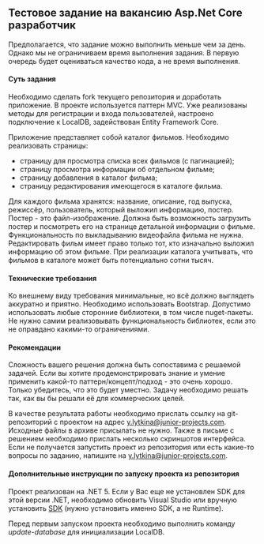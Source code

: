 ## Тестовое задание на вакансию Asp.Net Core разработчик

Предполагается, что задание можно выполнить меньше чем за день. Однако мы не ограничиваем время выполнения задания. В первую очередь будет оцениваться качество кода, а не время выполнения.

#### Суть задания
Необходимо сделать fork текущего репозитория и доработать приложение. В проекте используется паттерн MVC. Уже реализованы методы для регистрации и входа пользователей, настроено подключение к LocalDB, задействован Entity Framework Core.

Приложение представляет собой каталог фильмов. Необходимо реализовать страницы:
- страницу для просмотра списка всех фильмов (с пагинацией);
- страницу просмотра информации об отдельном фильме;
- страницу добавления в каталог фильма;
- страницу редактирования имеющегося в каталоге фильма.

Для каждого фильма хранятся: название, описание, год выпуска, режиссёр, пользователь, который выложил информацию, постер. Постер - это файл-изображение. Должна быть возможность загрузить постер и посмотреть его на странице детальной информации о фильме. Функциональность по выкладыванию видеофайла фильма не нужна. 
Редактировать фильм имеет право только тот, кто изначально выложил информацию об этом фильме. 
При реализации каталога учитывать, что фильмов в каталоге может быть потенциально сотни тысяч.

#### Технические требования
Ко внешнему виду требования минимальные, но всё должно выглядеть аккуратно и приятно. Необходимо использовать Bootstrap. Допустимо использовать любые сторонние библиотеки, в том числе nuget-пакеты. Не нужно самим реализовывать функциональность библиотек, если это не оправдано какими-то ограничениями.

#### Рекомендации
Сложность вашего решения должна быть сопоставима с решаемой задачей. Если вы хотите продемонстрировать знание и умение применить какой-то паттерн/концепт/подход - это очень хорошо. Только убедитесь, что это будет уместно. Задачу необходимо решать так, как вы бы решали её для коммерческих целей.

В качестве результата работы необходимо прислать ссылку на git-репозиторий с проектом на адрес y.lytkina@junior-projects.com. Исходные файлы в архиве присылать не нужно. 
Также в письме с решением необходимо прислать несколько скриншотов интерфейса. Если не получается запустить проект из репозитория или есть какие-то вопросы по заданию, напишите на y.lytkina@junior-projects.com. 

#### Дополнительные инструкции по запуску проекта из репозитория

Проект реализован на .NET 5. Если у Вас еще не установлен SDK для этой версии .NET, необходимо обновить Visual Studio или вручную установить [SDK](https://dotnet.microsoft.com/download/dotnet/5.0) (нужно установить именно SDK, а не Runtime). 

Перед первым запуском проекта необходимо выполнить команду *update-database* для инициализации LocalDB.
